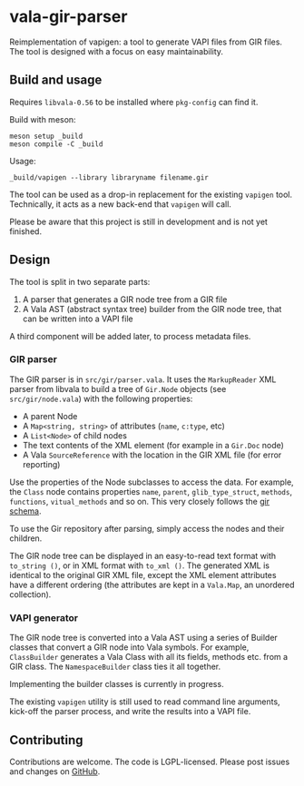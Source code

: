 # vala-gir-parser

Reimplementation of vapigen: a tool to generate VAPI files from GIR files. The
tool is designed with a focus on easy maintainability.

## Build and usage

Requires `libvala-0.56` to be installed where `pkg-config` can find it.

Build with meson:

```
meson setup _build
meson compile -C _build
```

Usage:

```
_build/vapigen --library libraryname filename.gir
```

The tool can be used as a drop-in replacement for the existing `vapigen` tool.
Technically, it acts as a new back-end that `vapigen` will call.

Please be aware that this project is still in development and is not yet
finished.

## Design

The tool is split in two separate parts:

1. A parser that generates a GIR node tree from a GIR file
2. A Vala AST (abstract syntax tree) builder from the GIR node tree, that can be
   written into a VAPI file

A third component will be added later, to process metadata files.

### GIR parser

The GIR parser is in `src/gir/parser.vala`. It uses the `MarkupReader` XML
parser from libvala to build a tree of `Gir.Node` objects (see
`src/gir/node.vala`) with the following properties:

- A parent Node
- A `Map<string, string>` of attributes (`name`, `c:type`, etc)
- A `List<Node>` of child nodes
- The text contents of the XML element (for example in a `Gir.Doc` node)
- A Vala `SourceReference` with the location in the GIR XML file (for error
  reporting)

Use the properties of the Node subclasses to access the data. For example, the
`Class` node contains properties `name`, `parent`, `glib_type_struct`,
`methods`, `functions`, `vitual_methods` and so on. This very closely follows
the [gir schema](https://gitlab.gnome.org/GNOME/gobject-introspection/-/blob/main/docs/gir-1.2.rnc).

To use the Gir repository after parsing, simply access the nodes and their
children.

The GIR node tree can be displayed in an easy-to-read text format with
`to_string ()`, or in XML format with `to_xml ()`. The generated XML is
identical to the original GIR XML file, except the XML element attributes have a
different ordering (the attributes are kept in a `Vala.Map`, an unordered
collection).

### VAPI generator

The GIR node tree is converted into a Vala AST using a series of Builder classes
that convert a GIR node into Vala symbols. For example, `ClassBuilder` generates
a Vala Class with all its fields, methods etc. from a GIR class. The
`NamespaceBuilder` class ties it all together.

Implementing the builder classes is currently in progress.

The existing `vapigen` utility is still used to read command line arguments,
kick-off the parser process, and write the results into a VAPI file.

## Contributing

Contributions are welcome. The code is LGPL-licensed. Please post issues and
changes on [GitHub](https://github.com/jwharm/vala-gir-parser/).
